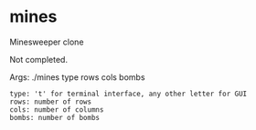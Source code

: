 # mines
Minesweeper clone

Not completed.

Args:
    ./mines type rows cols bombs
    
    type: 't' for terminal interface, any other letter for GUI
    rows: number of rows
    cols: number of columns
    bombs: number of bombs

